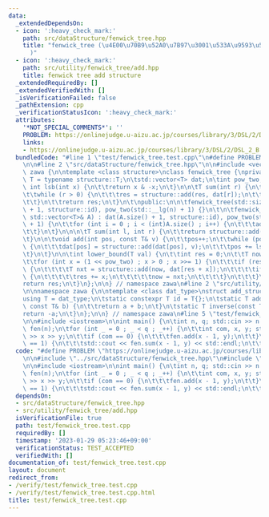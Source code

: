```yaml
---
data:
  _extendedDependsOn:
  - icon: ':heavy_check_mark:'
    path: src/dataStructure/fenwick_tree.hpp
    title: "fenwick_tree (\u4E00\u70B9\u52A0\u7B97\u3001\u533A\u9593\u548C\u53D6\u5F97\
      )"
  - icon: ':heavy_check_mark:'
    path: src/utility/fenwick_tree/add.hpp
    title: fenwick tree add structure
  _extendedRequiredBy: []
  _extendedVerifiedWith: []
  _isVerificationFailed: false
  _pathExtension: cpp
  _verificationStatusIcon: ':heavy_check_mark:'
  attributes:
    '*NOT_SPECIAL_COMMENTS*': ''
    PROBLEM: https://onlinejudge.u-aizu.ac.jp/courses/library/3/DSL/2/DSL_2_B
    links:
    - https://onlinejudge.u-aizu.ac.jp/courses/library/3/DSL/2/DSL_2_B
  bundledCode: "#line 1 \"test/fenwick_tree.test.cpp\"\n#define PROBLEM \"https://onlinejudge.u-aizu.ac.jp/courses/library/3/DSL/2/DSL_2_B\"\
    \n\n#line 2 \"src/dataStructure/fenwick_tree.hpp\"\n\n#include <vector>\n\nnamespace\
    \ zawa {\n\ntemplate <class structure>\nclass fenwick_tree {\nprivate:\n\tusing\
    \ T = typename structure::T;\n\tstd::vector<T> dat;\n\tint pow_two;\n\n\tinline\
    \ int lsb(int x) {\n\t\treturn x & -x;\n\t}\n\n\tT sum(int r) {\n\t\tT res = 0;\n\
    \t\twhile (r > 0) {\n\t\t\tres = structure::add(res, dat[r]);\n\t\t\tr -= lsb(r);\n\
    \t\t}\n\t\treturn res;\n\t}\n\t\npublic:\n\n\tfenwick_tree(std::size_t n) : dat(n\
    \ + 1, structure::id), pow_two(std::__lg(n) + 1) {}\n\t\n\tfenwick_tree(const\
    \ std::vector<T>& A) : dat(A.size() + 1, structure::id), pow_two(std::__lg(A.size())\
    \ + 1) {\n\t\tfor (int i = 0 ; i < (int)A.size() ; i++) {\n\t\t\tadd(i, A[i]);\n\
    \t\t}\n\t}\n\n\n\tT sum(int l, int r) {\n\t\treturn structure::add(sum(r), structure::inverse(sum(l)));\n\
    \t}\n\n\tvoid add(int pos, const T& v) {\n\t\tpos++;\n\t\twhile (pos < (int)dat.size())\
    \ {\n\t\t\tdat[pos] = structure::add(dat[pos], v);\n\t\t\tpos += lsb(pos);\n\t\
    \t}\n\t}\n\n\tint lower_bound(T val) {\n\t\tint res = 0;\n\t\tT now = structure::id;\n\
    \t\tfor (int x = (1 << pow_two) ; x > 0 ; x >>= 1) {\n\t\t\tif (res + x < (int)dat.size())\
    \ {\n\t\t\t\tT nxt = structure::add(now, dat[res + x]);\n\t\t\t\tif (nxt < val)\
    \ {\n\t\t\t\t\tres += x;\n\t\t\t\t\tnow = nxt;\n\t\t\t\t}\n\t\t\t}\n\t\t}\n\t\t\
    return res;\n\t}\n};\n\n} // namespace zawa\n#line 2 \"src/utility/fenwick_tree/add.hpp\"\
    \n\nnamespace zawa {\n\ntemplate <class dat_type>\nstruct add_structure {\n\t\
    using T = dat_type;\n\tstatic constexpr T id = T{};\n\tstatic T add(const T& a,\
    \ const T& b) {\n\t\treturn a + b;\n\t}\n\tstatic T inverse(const T& a) {\n\t\t\
    return -a;\n\t}\n};\n\n} // namespace zawa\n#line 5 \"test/fenwick_tree.test.cpp\"\
    \n\n#include <iostream>\n\nint main() {\n\tint n, q; std::cin >> n >> q;\n\tzawa::fenwick_tree<zawa::add_structure<int>>\
    \ fen(n);\n\tfor (int _ = 0 ; _ < q ; _++) {\n\t\tint com, x, y; std::cin >> com\
    \ >> x >> y;\n\t\tif (com == 0) {\n\t\t\tfen.add(x - 1, y);\n\t\t}\n\t\tif (com\
    \ == 1) {\n\t\t\tstd::cout << fen.sum(x - 1, y) << std::endl;\n\t\t}\n\t}\n}\n"
  code: "#define PROBLEM \"https://onlinejudge.u-aizu.ac.jp/courses/library/3/DSL/2/DSL_2_B\"\
    \n\n#include \"../src/dataStructure/fenwick_tree.hpp\"\n#include \"../src/utility/fenwick_tree/add.hpp\"\
    \n\n#include <iostream>\n\nint main() {\n\tint n, q; std::cin >> n >> q;\n\tzawa::fenwick_tree<zawa::add_structure<int>>\
    \ fen(n);\n\tfor (int _ = 0 ; _ < q ; _++) {\n\t\tint com, x, y; std::cin >> com\
    \ >> x >> y;\n\t\tif (com == 0) {\n\t\t\tfen.add(x - 1, y);\n\t\t}\n\t\tif (com\
    \ == 1) {\n\t\t\tstd::cout << fen.sum(x - 1, y) << std::endl;\n\t\t}\n\t}\n}\n"
  dependsOn:
  - src/dataStructure/fenwick_tree.hpp
  - src/utility/fenwick_tree/add.hpp
  isVerificationFile: true
  path: test/fenwick_tree.test.cpp
  requiredBy: []
  timestamp: '2023-01-29 05:23:46+09:00'
  verificationStatus: TEST_ACCEPTED
  verifiedWith: []
documentation_of: test/fenwick_tree.test.cpp
layout: document
redirect_from:
- /verify/test/fenwick_tree.test.cpp
- /verify/test/fenwick_tree.test.cpp.html
title: test/fenwick_tree.test.cpp
---
```

